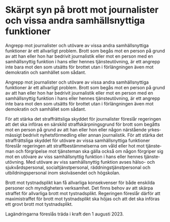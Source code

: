 # Skärpt syn på brott mot journalister och vissa andra samhällsnyttiga funktioner

Angrepp mot journa­lister och utövare av vissa andra samhälls­nyttiga funktioner är ett allvarligt problem. Brott som begås mot en person på grund av att han eller hon har bedrivit journa­listik eller mot en person med en samhälls­nyttig funktion i hans eller hennes tjänste­utövning, är ett angrepp inte bara mot den som utsätts för brottet utan i förläng­ningen även mot demokratin och samhället som sådant.

Angrepp mot journa­lister och utövare av vissa andra samhälls­nyttiga funktioner är ett allvarligt problem. Brott som begås mot en person på grund av att han eller hon har bedrivit journa­listik eller mot en person med en samhälls­nyttig funktion i hans eller hennes tjänste­utövning, är ett angrepp inte bara mot den som utsätts för brottet utan i förläng­ningen även mot demokratin och samhället som sådant.

För att stärka det straff­rättsliga skyddet för journa­lister föreslår regeringen att det ska införas en särskild straff­skärpnings­grund för brott som begåtts mot en person på grund av att han eller hon eller någon närstående yrkes­mässigt bedrivit nyhets­förmed­ling eller annan journalistik. För att stärka det straff­rättsliga skyddet för utövare av vissa sam­hälls­nyttiga funktioner föreslår regeringen att straff­bestäm­mel­serna om våld eller hot mot tjänste­man och förgripelse mot tjänste­man ska gälla också om någon förgriper sig mot en utövare av viss sam­hälls­nyttig funktion i hans eller hennes tjänste­utövning. Med utövare av viss sam­hälls­nyttig funktion avses hälso- och sjukvårds­personal, social­tjänst­personal, räddnings­tjänst­personal och utbildnings­personal inom skol­väsendet och högskolan.

Brott mot tystnads­plikt kan få allvarliga konse­kvenser för både enskilda personer och myndig­heters verksamhet. Det finns behov av att skärpa straffet för allvarliga brott mot tystnads­plikt. Regeringen föreslår därför att maximi­straffet för brott mot tystnads­plikt ska höjas och att det ska införas ett grovt brott mot tystnads­plikt.

Lagändringarna föreslås träda i kraft den 1 augusti 2023.
